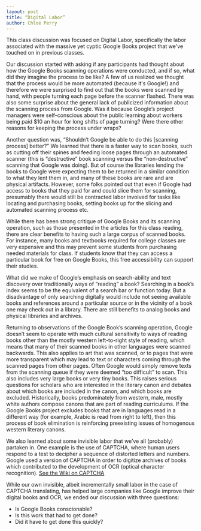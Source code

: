 ```yaml
---
layout: post
title: “Digital Labor”
author: Chloe Perry
---
```


This class discussion was focused on Digital Labor, specifically the labor associated with the massive yet cyptic Google Books project that we've touched on in previous classes.

Our discussion started with asking if any participants had thought about how the Google Books scanning operations were conducted, and if so, what did they imagine the process to be like? A few of us realized we thought that the process would be more automated (because it's Google!) and therefore we were surprised to find out that the books were scanned by hand, with people turning each page before the scanner flashed. There was also some surprise about the general lack of publicized information about the scanning process from Google. Was it because Google’s project managers were self-conscious about the public learning about workers being paid $10 an hour for long shifts of page turning? Were there other reasons for keeping the process under wraps? 

Another question was, “Shouldn’t Google be able to do this [scanning process] better?” We learned that there is a faster way to scan books, such as cutting off their spines and feeding loose pages through an automated scanner (this is “destructive” book scanning versus the “non-destructive” scanning that Google was doing). But of course the libraries lending the books to Google were expecting them to be returned in a similar condition to what they lent them in, and many of these books are rare and are physical artifacts. However, some folks pointed out that even if Google had access to books that they paid for and could slice them for scanning, presumably there would still be contracted labor involved for tasks like locating and purchasing books, setting books up for the slicing and automated scanning process etc. 

While there has been strong critique of Google Books and its scanning operation, such as those presented in the articles for this class reading, there are clear benefits to having such a large corpus of scanned books. For instance, many books and textbooks required for college classes are very expensive and this may prevent some students from purchasing needed materials for class. If students know that they can access a particular book for free on Google Books, this free accessibility can support their studies.

What did we make of Google’s emphasis on search-ability and text discovery over traditionally ways of “reading” a book? Searching in a book’s index seems to be the equivalent of a search bar or function today. But a disadvantage of only searching digitally would include not seeing available books and references around a particular source or in the vicinity of a book one may check out in a library. There are still benefits to analog books and physical libraries and archives.

Returning to observations of the Google Book’s scanning operation, Google doesn’t seem to operate with much cultural sensitivity to ways of reading books other than the mostly western left-to-right style of reading, which means that many of their scanned books in other languages were scanned backwards. This also applies to art that was scanned, or to pages that were more transparent which may lead to text or characters coming through the scanned pages from other pages. Often Google would simply remove texts from the scanning queue if they were deemed “too difficult” to scan. This also includes very large books or very tiny books. This raises serious questions for scholars who are interested in the literary canon and debates about which books are included in the canon, and which books are excluded. Historically, books predominately from western, male, mostly white authors compose canons that are part of reading curriculums. If the Google Books project excludes books that are in languages read in a different way (for example, Arabic is read from right to left), then this process of book elimination is reinforcing preexisting issues of homogenous western literary canons.

We also learned about some invisible labor that we’ve all (probably) partaken in. One example is the use of CAPTCHA, where human users respond to a test to decipher a sequence of distorted letters and numbers. Google used a version of CAPTCHA in order to digitize archives of books which contributed to the development of OCR (optical character recognition). [See the Wiki on CAPTCHA](https://en.wikipedia.org/wiki/CAPTCHA)

While our own invisible, albeit incrementally small labor in the case of CAPTCHA translating, has helped large companies like Google improve their digital books and OCR, we ended our discussion with three questions: 
- Is Google Books conscionable? 
- Is this work that had to get done?
- Did it have to get done this quickly?
